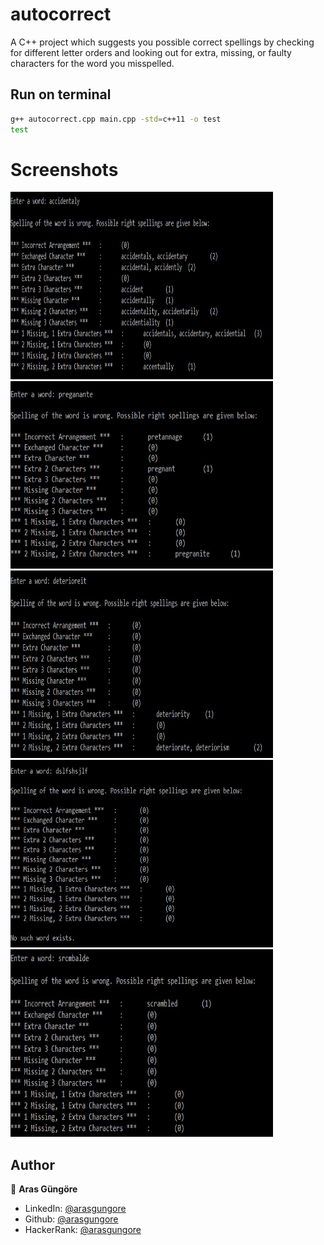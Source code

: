 # autocorrect
A C++ project which suggests you possible correct spellings by checking for different letter orders and looking out for extra, missing, or faulty characters for the word you misspelled.

## Run on terminal

```sh
g++ autocorrect.cpp main.cpp -std=c++11 -o test
test
```

# Screenshots

<p align="left">
  <img alt="Screenshot" src="https://github.com/arasgungore/autocorrect/blob/main/Screenshots/1.jpg" width="420" height="300">
  <img alt="Screenshot" src="https://github.com/arasgungore/autocorrect/blob/main/Screenshots/2.jpg" width="420" height="300">
  <img alt="Screenshot" src="https://github.com/arasgungore/autocorrect/blob/main/Screenshots/3.jpg" width="420" height="300">
  <img alt="Screenshot" src="https://github.com/arasgungore/autocorrect/blob/main/Screenshots/4.jpg" width="420" height="300">
  <img alt="Screenshot" src="https://github.com/arasgungore/autocorrect/blob/main/Screenshots/5.jpg" width="420" height="300">
</p>

## Author

👤 **Aras Güngöre**

* LinkedIn: [@arasgungore](https://www.linkedin.com/in/arasgungore)
* Github: [@arasgungore](https://github.com/arasgungore)
* HackerRank: [@arasgungore](https://www.hackerrank.com/arasgungore)
